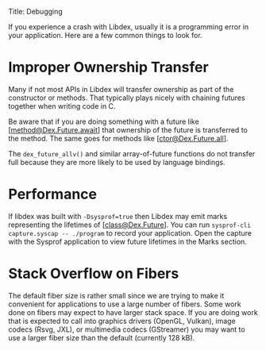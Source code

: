 Title: Debugging

If you experience a crash with Libdex, usually it is a programming error in your application.
Here are a few common things to look for.

# Improper Ownership Transfer

Many if not most APIs in Libdex will transfer ownership as part of the constructor or methods.
That typically plays nicely with chaining futures together when writing code in C.

Be aware that if you are doing something with a future like [method@Dex.Future.await] that ownership of the future is transferred to the method.
The same goes for methods like [ctor@Dex.Future.all].

The `dex_future_allv()` and similar array-of-future functions do not transfer full because they are more likely to be used by language bindings.

# Performance

If libdex was built with `-Dsysprof=true` then Libdex may emit marks representing the lifetimes of [class@Dex.Future].
You can run `sysprof-cli capture.syscap -- ./program` to record your application.
Open the capture with the Sysprof application to view future lifetimes in the Marks section.

# Stack Overflow on Fibers

The default fiber size is rather small since we are trying to make it convenient for applications to use a large number of fibers.
Some work done on fibers may expect to have larger stack space.
If you are doing work that is expected to call into graphics drivers (OpenGL, Vulkan), image codecs (Rsvg, JXL), or multimedia codecs (GStreamer) you may want to use a larger fiber size than the default (currently 128 kB).
